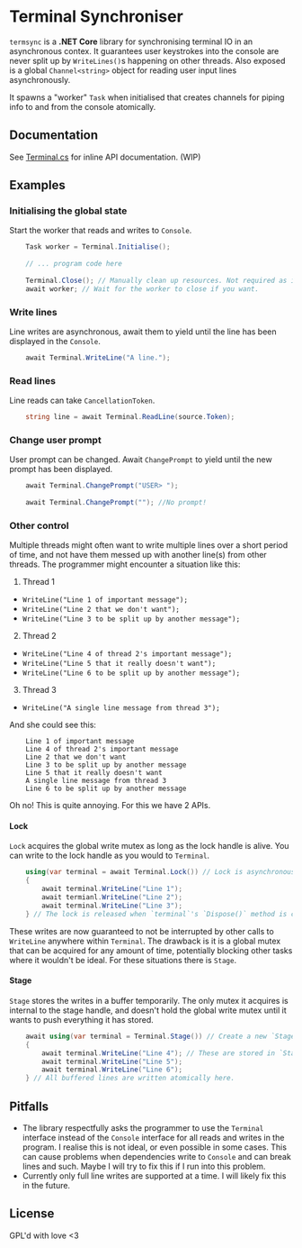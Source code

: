 # Terminal Synchroniser

`termsync` is a **.NET Core** library for synchronising terminal IO in an asynchronous contex.
It guarantees user keystrokes into the console are never split up by `WriteLines()`s happening on other threads.
Also exposed is a global `Channel<string>` object for reading user input lines asynchronously.

It spawns a "worker" `Task` when initialised that creates channels for piping info to and from the console atomically.

## Documentation

See [Terminal.cs][terminal-cs] for inline API documentation. (WIP)

[terminal-cs]: ./termsync/Terminal.cs

## Examples

### Initialising the global state
Start the worker that reads and writes to `Console`.
``` c#
	Task worker = Terminal.Initialise();
	
	// ... program code here
	
	Terminal.Close(); // Manually clean up resources. Not required as it is cleaned up on exist.
	await worker; // Wait for the worker to close if you want.
```

### Write lines
Line writes are asynchronous, await them to yield until the line has been displayed in the `Console`.
``` c#
	await Terminal.WriteLine("A line.");
```
### Read lines
Line reads can take `CancellationToken`.
``` c#
	string line = await Terminal.ReadLine(source.Token);
```

### Change user prompt
User prompt can be changed. Await `ChangePrompt` to yield until the new prompt has been displayed.

``` c#
	await Terminal.ChangePrompt("USER> ");
	
	await Terminal.ChangePrompt(""); //No prompt!
```

### Other control
Multiple threads might often want to write multiple lines over a short period of time, and not have them messed up with another line(s) from other threads.
The programmer might encounter a situation like this:

1. Thread 1
  - `WriteLine("Line 1 of important message");`
  - `WriteLine("Line 2 that we don't want");`
  - `WriteLine("Line 3 to be split up by another message");`
2. Thread 2
  - `WriteLine("Line 4 of thread 2's important message");`
  - `WriteLine("Line 5 that it really doesn't want");`
  - `WriteLine("Line 6 to be split up by another message");`
3. Thread 3
  - `WriteLine("A single line message from thread 3");`

And she could see this:
```
	Line 1 of important message
	Line 4 of thread 2's important message
	Line 2 that we don't want
	Line 3 to be split up by another message
	Line 5 that it really doesn't want
	A single line message from thread 3
	Line 6 to be split up by another message
```

Oh no! This is quite annoying. For this we have 2 APIs.

#### Lock
`Lock` acquires the global write mutex as long as the lock handle is alive. You can write to the lock handle as you would to `Terminal`.

``` c#
	using(var terminal = await Terminal.Lock()) // Lock is asynchronously acquired here.
	{
		await terminal.WriteLine("Line 1");
		await termianl.WriteLine("Line 2");
		await terminal.WriteLine("Line 3");
	} // The lock is released when `terminal`'s `Dispose()` method is called here.
```
These writes are now guaranteed to not be interrupted by other calls to `WriteLine` anywhere within `Terminal`.
The drawback is it is a global mutex that can be acquired for any amount of time, potentially blocking other tasks where it wouldn't be ideal. For these situations there is `Stage`.

#### Stage
`Stage` stores the writes in a buffer temporarily. The only mutex it acquires is internal to the stage handle, and doesn't hold the global write mutex until it wants to push everything it has stored.

``` c#
	await using(var terminal = Terminal.Stage()) // Create a new `Stage` here.
	{
		await terminal.WriteLine("Line 4"); // These are stored in `Stage` until its `DisposeAsync()` method is called.
		await terminal.WriteLine("Line 5");
		await terminal.WriteLine("Line 6");
	} // All buffered lines are written atomically here.
```

## Pitfalls
* The library respectfully asks the programmer to use the `Terminal` interface instead of the `Console` interface for all reads and writes in the program. I realise this is not ideal, or even possible in some cases.
  This can cause problems when dependencies write to `Console` and can break lines and such. 
  Maybe I will try to fix this if I run into this problem.
* Currently only full line writes are supported at a time.
  I will likely fix this in the future.

## License
GPL'd with love <3

